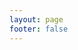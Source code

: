 ```yaml
---
layout: page
footer: false
---
```

<GameEntranceV id="h5MetalMax" src="/classic/emulatorJS-4.0.12/games/index.html?language=zh-CN&name=MetalMax" :resetHeight=false></GameEntranceV>